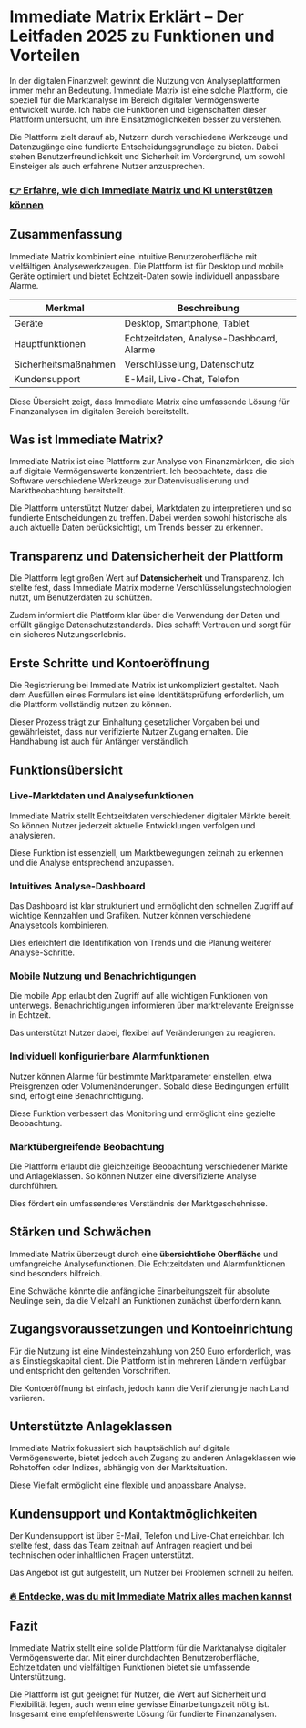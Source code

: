 # Immediate Matrix Erklärt – Der Leitfaden 2025 zu Funktionen und Vorteilen
   
In der digitalen Finanzwelt gewinnt die Nutzung von Analyseplattformen immer mehr an Bedeutung. Immediate Matrix ist eine solche Plattform, die speziell für die Marktanalyse im Bereich digitaler Vermögenswerte entwickelt wurde. Ich habe die Funktionen und Eigenschaften dieser Plattform untersucht, um ihre Einsatzmöglichkeiten besser zu verstehen.

Die Plattform zielt darauf ab, Nutzern durch verschiedene Werkzeuge und Datenzugänge eine fundierte Entscheidungsgrundlage zu bieten. Dabei stehen Benutzerfreundlichkeit und Sicherheit im Vordergrund, um sowohl Einsteiger als auch erfahrene Nutzer anzusprechen.

### [👉 Erfahre, wie dich Immediate Matrix und KI unterstützen können](https://tinyurl.com/24evbtj3)
## Zusammenfassung  
Immediate Matrix kombiniert eine intuitive Benutzeroberfläche mit vielfältigen Analysewerkzeugen. Die Plattform ist für Desktop und mobile Geräte optimiert und bietet Echtzeit-Daten sowie individuell anpassbare Alarme.

| Merkmal                 | Beschreibung                          |
|-------------------------|-------------------------------------|
| Geräte                  | Desktop, Smartphone, Tablet          |
| Hauptfunktionen         | Echtzeitdaten, Analyse-Dashboard, Alarme |
| Sicherheitsmaßnahmen    | Verschlüsselung, Datenschutz         |
| Kundensupport           | E-Mail, Live-Chat, Telefon           |

Diese Übersicht zeigt, dass Immediate Matrix eine umfassende Lösung für Finanzanalysen im digitalen Bereich bereitstellt.

## Was ist Immediate Matrix?  
Immediate Matrix ist eine Plattform zur Analyse von Finanzmärkten, die sich auf digitale Vermögenswerte konzentriert. Ich beobachtete, dass die Software verschiedene Werkzeuge zur Datenvisualisierung und Marktbeobachtung bereitstellt.

Die Plattform unterstützt Nutzer dabei, Marktdaten zu interpretieren und so fundierte Entscheidungen zu treffen. Dabei werden sowohl historische als auch aktuelle Daten berücksichtigt, um Trends besser zu erkennen.

## Transparenz und Datensicherheit der Plattform  
Die Plattform legt großen Wert auf **Datensicherheit** und Transparenz. Ich stellte fest, dass Immediate Matrix moderne Verschlüsselungstechnologien nutzt, um Benutzerdaten zu schützen.

Zudem informiert die Plattform klar über die Verwendung der Daten und erfüllt gängige Datenschutzstandards. Dies schafft Vertrauen und sorgt für ein sicheres Nutzungserlebnis.

## Erste Schritte und Kontoeröffnung  
Die Registrierung bei Immediate Matrix ist unkompliziert gestaltet. Nach dem Ausfüllen eines Formulars ist eine Identitätsprüfung erforderlich, um die Plattform vollständig nutzen zu können.

Dieser Prozess trägt zur Einhaltung gesetzlicher Vorgaben bei und gewährleistet, dass nur verifizierte Nutzer Zugang erhalten. Die Handhabung ist auch für Anfänger verständlich.

## Funktionsübersicht  
### Live-Marktdaten und Analysefunktionen  
Immediate Matrix stellt Echtzeitdaten verschiedener digitaler Märkte bereit. So können Nutzer jederzeit aktuelle Entwicklungen verfolgen und analysieren.

Diese Funktion ist essenziell, um Marktbewegungen zeitnah zu erkennen und die Analyse entsprechend anzupassen.

### Intuitives Analyse-Dashboard  
Das Dashboard ist klar strukturiert und ermöglicht den schnellen Zugriff auf wichtige Kennzahlen und Grafiken. Nutzer können verschiedene Analysetools kombinieren.

Dies erleichtert die Identifikation von Trends und die Planung weiterer Analyse-Schritte.

### Mobile Nutzung und Benachrichtigungen  
Die mobile App erlaubt den Zugriff auf alle wichtigen Funktionen von unterwegs. Benachrichtigungen informieren über marktrelevante Ereignisse in Echtzeit.

Das unterstützt Nutzer dabei, flexibel auf Veränderungen zu reagieren.

### Individuell konfigurierbare Alarmfunktionen  
Nutzer können Alarme für bestimmte Marktparameter einstellen, etwa Preisgrenzen oder Volumenänderungen. Sobald diese Bedingungen erfüllt sind, erfolgt eine Benachrichtigung.

Diese Funktion verbessert das Monitoring und ermöglicht eine gezielte Beobachtung.

### Marktübergreifende Beobachtung  
Die Plattform erlaubt die gleichzeitige Beobachtung verschiedener Märkte und Anlageklassen. So können Nutzer eine diversifizierte Analyse durchführen.

Dies fördert ein umfassenderes Verständnis der Marktgeschehnisse.

## Stärken und Schwächen  
Immediate Matrix überzeugt durch eine **übersichtliche Oberfläche** und umfangreiche Analysefunktionen. Die Echtzeitdaten und Alarmfunktionen sind besonders hilfreich.

Eine Schwäche könnte die anfängliche Einarbeitungszeit für absolute Neulinge sein, da die Vielzahl an Funktionen zunächst überfordern kann.

## Zugangsvoraussetzungen und Kontoeinrichtung  
Für die Nutzung ist eine Mindesteinzahlung von 250 Euro erforderlich, was als Einstiegskapital dient. Die Plattform ist in mehreren Ländern verfügbar und entspricht den geltenden Vorschriften.

Die Kontoeröffnung ist einfach, jedoch kann die Verifizierung je nach Land variieren.

## Unterstützte Anlageklassen  
Immediate Matrix fokussiert sich hauptsächlich auf digitale Vermögenswerte, bietet jedoch auch Zugang zu anderen Anlageklassen wie Rohstoffen oder Indizes, abhängig von der Marktsituation.

Diese Vielfalt ermöglicht eine flexible und anpassbare Analyse.

## Kundensupport und Kontaktmöglichkeiten  
Der Kundensupport ist über E-Mail, Telefon und Live-Chat erreichbar. Ich stellte fest, dass das Team zeitnah auf Anfragen reagiert und bei technischen oder inhaltlichen Fragen unterstützt.

Das Angebot ist gut aufgestellt, um Nutzer bei Problemen schnell zu helfen.

### [🔥 Entdecke, was du mit Immediate Matrix alles machen kannst](https://tinyurl.com/24evbtj3)
## Fazit  
Immediate Matrix stellt eine solide Plattform für die Marktanalyse digitaler Vermögenswerte dar. Mit einer durchdachten Benutzeroberfläche, Echtzeitdaten und vielfältigen Funktionen bietet sie umfassende Unterstützung.

Die Plattform ist gut geeignet für Nutzer, die Wert auf Sicherheit und Flexibilität legen, auch wenn eine gewisse Einarbeitungszeit nötig ist. Insgesamt eine empfehlenswerte Lösung für fundierte Finanzanalysen.